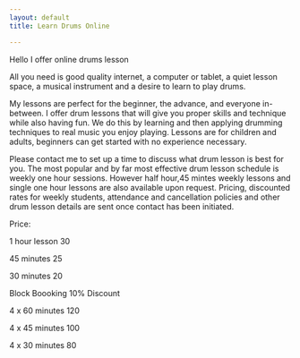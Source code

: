 ```yaml
---
layout: default
title: Learn Drums Online

---
```


Hello I offer online drums lesson

All you need is good quality internet, a computer or tablet, a quiet lesson space, a musical instrument and a desire to learn to play drums.

My lessons are perfect for the beginner, the advance, and everyone in-between. I offer drum lessons that will give you proper skills and technique while also having fun. We do this by learning and then applying drumming techniques to real music you enjoy playing.  Lessons are for children and adults, beginners can get started with no experience necessary.

Please contact me to set up a time to discuss what drum lesson is best for you. The most popular and by far most effective drum lesson schedule is weekly one hour sessions. However half hour,45 mintes weekly lessons and single one hour lessons are also available upon request. Pricing, discounted rates for weekly students, attendance and cancellation policies and other drum lesson details are sent once contact has been initiated. 

Price:

1 hour lesson 30

45 minutes 25

30 minutes 20

Block Boooking 10% Discount 

4 x 60 minutes 120			

4 x 45 minutes 100

4 x 30 minutes 80